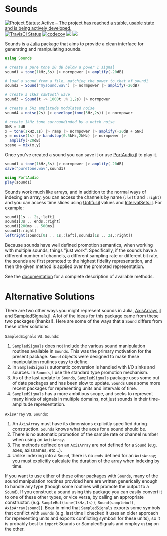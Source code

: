 # Sounds

[![Project Status: Active – The project has reached a stable, usable state and is being actively developed.](http://www.repostatus.org/badges/latest/active.svg)](http://www.repostatus.org/#active)
[![TravisCI Status](https://travis-ci.org/haberdashPI/Sounds.jl.svg?branch=master)](https://travis-ci.org/haberdashPI/Sounds.jl)
[![codecov](https://codecov.io/gh/haberdashPI/Sounds.jl/branch/master/graph/badge.svg)](https://codecov.io/gh/haberdashPI/Sounds.jl)
[![](https://img.shields.io/badge/docs-stable-blue.svg)](https://haberdashPI.github.io/Sounds.jl/stable)
[![](https://img.shields.io/badge/docs-latest-blue.svg)](https://haberdashPI.github.io/Sounds.jl/latest)

Sounds is a [Julia](https://julialang.org/) package that aims to provide a clean interface for generating and manipulating sounds.

```julia
using Sounds

# create a pure tone 20 dB below a power 1 signal
sound1 = tone(1kHz,5s) |> normpower |> amplify(-20dB)

# load a sound from a file, matching the power to that of sound1
sound2 = Sound("mysound.wav") |> normpower |> amplify(-20dB)

# create a 1kHz sawtooth wave 
sound3 = Sound(t -> 1000t .% 1,2s) |> normpower

# create a 5Hz amplitude modulated noise
sound4 = noise(2s) |> envelope(tone(5Hz,2s)) |> normpower

# create 1kHz tone surroundinded by a notch noise
SNR = 5dB
x = tone(1kHz,1s) |> ramp |> normpower |> amplify(-20dB + SNR)
y = noise(1s) |> bandstop(0.5kHz,2kHz) |> normpower |>
  amplify(-20dB)
scene = mix(x,y)
```

Once you've created a sound you can save it or use
[PortAudio.jl](https://github.com/JuliaAudio/PortAudio.jl) to play it.

```julia
sound1 = tone(1kHz,5s) |> normpower |> amplify(-20dB)
save("puretone.wav",sound1)

using PortAudio
play(sound1)
```

Sounds work much like arrays, and in addition to the normal ways of indexing an
array, you can access the channels by name (`:left` and `:right`) and you can
access time slices using [Untiful.jl](https://github.com/ajkeller34/Unitful.jl)
values and [IntervalSets.jl](https://github.com/JuliaMath/IntervalSets.jl). For
example:

```julia
sound1[1s .. 2s,:left]
sound1[3s .. ends,:right]
sound1[200ms .. 500ms]
sound1[:right]
leftright(sound1[0s .. 1s,:left],sound2[1s .. 2s,:right])
```

Because sounds have well defined promotion semantics, when working with multiple
sounds, things "just work". Specifically, if the sounds have a different number
of channels, a different sampling rate or different bit rate, the sounds are
first promoted to the highest fidelity representation, and then the given method
is applied over the promoted representation.

See the [documentation](https://haberdashPI.github.io/Sounds.jl/latest) for a complete
description of available methods.

# Alternative Solutions

There are two other ways you might represent sounds in Julia,
[AxisArrays.jl](https://github.com/JuliaArrays/AxisArrays.jl) and
[SampledSignals.jl](https://github.com/JuliaAudio/SampledSignals.jl). A lot of
the ideas for this package came from these two packages (thanks!). Here are some
of the ways that a `Sound` differs from these other solutions.

`SampledSignals` vs. `Sounds`:
1. `SampledSignals` does not include the various sound manipulation routines
   available in `Sounds`. This was the primary motivation for the present package.
   `Sound` objects were designed to make these manipulation routines easy to define.
2. In `SampledSignals` automatic conversion is handled with I/O sinks
   and sources. In `Sounds`, I use the standard type promotion mechanism.
3. As of the last update to `Sounds`, `SampledSignals` package uses some out
   of date packages and has been slow to update. `Sounds`
   uses some more recent packages for representing units and intervals of time.
4. `SampledSignals` has a more ambitious scope, and seeks to represent many
   kinds of signals in multiple domains, not just sounds in their time-amplitude
   representation. 

`AxisArray` vs. `Sounds`:
1. An `AxisArray` must have its dimensions explicitly specified 
   during construction. `Sounds` knows what the axes for a sound should be.
2. There is no automatic promotion of the sample rate or channel number when using
   an `AxisArray`.
3. The methods defined on an `AxisArray` are not defined for a `Sound`
   (e.g. axes, axisnames, etc...).
4. Unlike indexing  into a `Sound`, there is no `ends` defined for an `AxisArray`;
   you must explicitly calculate the duration of the array when indexing by
   time.

If you want to use either of these other packages with `Sounds`, many of the
sound manipulation routines provided here are written generically enough to
handle any type (though some routines will promote the output to a `Sound`). If
you construct a sound using this package you can easily convert it to one of
these other types, or vice versa, by calling an appropriate constructor.
(e.g. `SampleBuf(tone(1kHz,1s))`, `Sound(samplebuf)`, `AxisArray(sound)`). Bear
in mind that `SampledSignals` exports some symbols that conflict with `Sounds`
(e.g. last time I checked it uses an older approach for representing units and
exports conflicting symbosl for these units), so it is probably best to `import`
Sounds or SampledSignals and employ `using` on the other.
